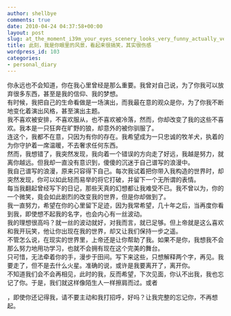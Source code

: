```yaml
---
author: shellbye
comments: true
date: 2010-04-24 04:37:58+00:00
layout: post
slug: at_the_moment_i39m_your_eyes_scenery_looks_very_funny_actually_very_sad
title: 此刻，我是你眼里的风景，看起来很搞笑，其实很伤感
wordpress_id: 103
categories:
- personal_diary
---
```


你永远也不会知道，你在我心里曾经是那么重要。我曾对自己说，为了你我可以放弃很多东西，甚至是我的信仰、我的梦想。  
有时候，我把自己的生命看做是一场演出，而我最在意的观众是你，为了你我不断地变化着演出风格，甚至演出主题。  
我不喜欢被安排，不喜欢服从，也不喜欢被冷落，然而，你却改变了我的这些不喜欢。我本是一只狂奔在旷野的狼，却意外的被你驯服了。  
连这个，我都不在意，只因为有你的存在。我希望成为一只忠诚的牧羊犬，执着的为你守护着一席温暖，不去奢求任何东西。  
然而，我想错了，我突然发现，我向着一个错误的方向走了好远，我越是努力，就离你越远。但我却一直没有意识到，傻傻的沉迷于自己谱写的浪漫中。  
我自己谱写的浪漫，原来只容得下自己。每次我试着把你带入我构造的世界时，却突然发现，你可以如此轻而易举的将它打破，并留下一个无所谓的表情。  
每当我翻起曾经写下的日记，那些天真的幻想都让我难受不已。我不曾以为，你的一个微笑，竟会如此剧烈的改变我的世界，但是你却做到了。  
我一直努力，希望在你的心里留下足迹，因为我常希望，几十年之后，当再度你看到我，即使想不起我的名字，也会内心有一丝波动。  
我的理想很高吗？就一丝的波动就好，对我而言，就已足够。但上帝就是这么喜欢和我开玩笑，他让你出现在我的世界，却又让我们保持一步之遥。  
不管怎么说，在现实的世界里，上帝还是让你帮助了我。如果不是你，我想我不会那么努力地用功学习，也就不会拥有现在这个完美的舞台。  
只可惜，无法牵着你的手，漫步于田间。写下来这些，只想解释两个字，再见。我要走了，但不是去什么火星。准确的说，或许是我要离开了，离开你。  
不知道我们会不会再相见，此时的我，反而希望，下次见面，你认不出我，我也忘记了你。于是，我们就这样像陌生人一样擦肩而过。或者  
  
，即使你还记得我，请不要主动和我打招呼，好吗？让我完整的忘记你，不再想起。
